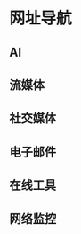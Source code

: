 # 网址导航

## AI

<div class="grid grid-cols-2 md:grid-cols-3 gap-4">
    <Card href="https://chatgpt.com/" img="../images/nav/chatgpt.ico" title="ChatGPT" text="OpenAI 的人工智能聊天机器人程序" />
    <Card href="https://chat.deepseek.com/" img="../images/nav/deepseek.ico" title="DeepSeek" text="深度求索的人工智能大型语言模型" />
    <Card href="https://gemini.google.com/" img="../images/nav/gemini.ico" title="Gemini" text="Google 的生成式人工智能聊天机器人" />
    <Card href="https://grok.com/" img="../images/nav/grok.ico" title="Grok" text="xAI 的生成式人工智能聊天机器人" />
    <Card href="https://claude.ai/" img="../images/nav/claude.ico" title="Claude" text="Anthropic 的大型语言模型" />
</div>

## 流媒体

<div class="grid grid-cols-2 md:grid-cols-3 gap-4">
    <Card href="https://www.youtube.com/" img="../images/nav/youtube.ico" title="YouTube" text="全球最大的视频搜索和分享平台" />
    <Card href="https://www.netflix.com/" img="../images/nav/netflix.ico" title="Netflix" text="网络视频点播的 OTT 服务网站" />
    <Card href="https://www.disneyplus.com/" img="../images/nav/disneyplus.ico" title="Disney+" text="迪士尼的在线流媒体视频点播平台" />
    <Card href="https://www.primevideo.com/" img="../images/nav/prime-video.ico" title="Prime Video" text="亚马逊的互联网视频点播服务" />
    <Card href="https://www.hulu.com/" img="../images/nav/hulu.ico" title="Hulu" text="网络付费随选流影片及影视节目的 OTT 服务网站" />
</div>

## 社交媒体

<div class="grid grid-cols-2 md:grid-cols-3 gap-4">
    <Card href="https://www.instagram.com/" img="../images/nav/instagram.ico" title="Instagram" text="在线图片及视频分享的社群应用程序" />
    <Card href="https://x.com/" img="../images/nav/x.ico" title="X" text="全球顶尖的社交媒体平台之一" />
    <Card href="https://www.reddit.com/" img="../images/nav/reddit.ico" title="Reddit" text="娱乐、社交及新闻网站" />
    <Card href="https://web.telegram.org/" img="../images/nav/telegram.ico" title="Telegram" text="跨平台的即时通信软件" />
</div>

## 电子邮件

<div class="grid grid-cols-2 md:grid-cols-3 gap-4">
    <Card href="https://outlook.live.com/" img="../images/nav/outlook.ico" title="Outlook" text="微软的免费互联网收发电子邮件服务" />
    <Card href="https://gmail.google.com/" img="../images/nav/gmail.ico" title="Gmail" text="Google 的免费电子邮件服务" />
    <Card href="https://temp-mail.org/zh/" img="../images/nav/temp-mail.ico" title="Temp Mail" text="匿名的一次性电子邮件" />
</div>

## 在线工具

<div class="grid grid-cols-2 md:grid-cols-3 gap-4">
    <Card href="https://telegra.ph/" img="../images/nav/telegraph.ico" title="Telegraph" text="Telegram 的内容发布网站" />
    <Card href="https://reurl.cc/main/cn" img="../images/nav/reurl.ico" title="Reurl" text="短链接在线生成" />
    <Card href="https://sub-web.netlify.app/" img="../images/nav/subscription-converter.ico" title="SubConverter" text="各种订阅链接生成" />
</div>

## 网络监控

<div class="grid grid-cols-2 md:grid-cols-3 gap-4">
    <Card href="https://fast.com/" img="../images/nav/fast.ico" title="Fast" text="奈飞的简单网速测试" />
    <Card href="https://whoer.net/zh" img="../images/nav/whoer.ico" title="Whoer" text="IP 伪装度检测" />
    <Card href="https://ping0.cc/" img="../images/nav/ping0.ico" title="PING0" text="IP 纯净度检测" />
    <Card href="https://ipcheck.ing/" img="../images/nav/ip-check.ico" title="IPCheck" text="好用和开源的全能 IP 工具箱" />
</div>